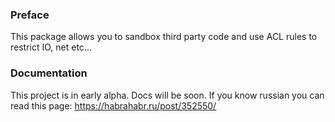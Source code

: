 ### Preface

This package allows you to sandbox third party code and use ACL rules to restrict IO, net etc...

### Documentation

This project is in early alpha. Docs will be soon. If you know russian you can read this page: https://habrahabr.ru/post/352550/


